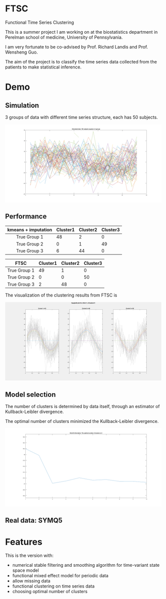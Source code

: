 # FTSC
Functional Time Series Clustering

This is a summer project I am working on at the biostatistics department in Perelman school of medicine, University of Pennsylvania.

I am very fortunate to be co-advised by Prof. Richard Landis and Prof. Wensheng Guo.

The aim of the project is to classify the time series data collected from the patients to make statistical inference.

# Demo

## Simulation

3 groups of data with different time series structure, each has 50 subjects.

![Figure 1 simulated data](https://github.com/jasonyee/FTSC/blob/master/demo/simulation/raw.png)


## Performance

| kmeans + imputation | Cluster1 | Cluster2 | Cluster3 |
|:-------------------:|----------|----------|----------|
| True Group 1        | 48       | 2        | 0        |
| True Group 2        | 0        | 1        | 49       |
| True Group 3        | 6        | 44       | 0        |

|     FTSC     | Cluster1 | Cluster2 | Cluster3 |
|:------------:|----------|----------|----------|
| True Group 1 | 49       | 1        | 0        |
| True Group 2 | 0        | 0        | 50       |
| True Group 3 | 2        | 48       | 0        |

The visualization of the clustering results from FTSC is

![Figure 2 FTSC for simulated data](https://github.com/jasonyee/FTSC/blob/master/demo/simulation/spaghetti.png)


## Model selection

The number of clusters is determined by data itself, through an estimator of Kullback-Leibler divergence.

The optimal number of clusters minimized the Kullback-Leibler divergence.

![Figure 3 KL for simulated data](https://github.com/jasonyee/FTSC/blob/master/demo/simulation/kl_curve.png)

## Real data: SYMQ5




# Features

This is the version with:

*  numerical stable filtering and smoothing algorithm for time-variant state space model
*  functional mixed effect model for periodic data
*  allow missing data
*  functional clustering on time series data
*  choosing optimal number of clusters